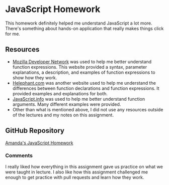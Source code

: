 # JavaScript Homework

This homework definitely helped me understand JavaScript a lot more. There's something about hands-on application that really makes things click for me.

## Resources

* [Mozilla Developer Network](https://developer.mozilla.org/en-US/docs/Web/JavaScript/Reference/Operators/function) was used to help me better understand function expressions. This website provided a syntax, parameter explanations, a description, and examples of function expressions to show how they work.
* [Helephant.com](http://helephant.com/2012/07/14/javascript-function-declaration-vs-expression/) was another website used to help me understand the differences between function declarations and function expressions. It provided examples and explanations for both.
* [JavaScript.info](http://javascript.info/tutorial/arguments) was used to help me better understand function arguments. Many different examples were provided.
* Other than what is mentioned above, I did not use any resources outside of the lectures and my notes on this assignment.

## GitHub Repository

[Amanda's JavaScript Homework](https://github.com/anrincon11/hw_javascript_rincon_amanda.git)

### Comments

I really liked how everything in this assignment gave us practice on what we were taught in lecture. I also like how this assignment challenged me enough to get practice with pull requests and learn how they work.
